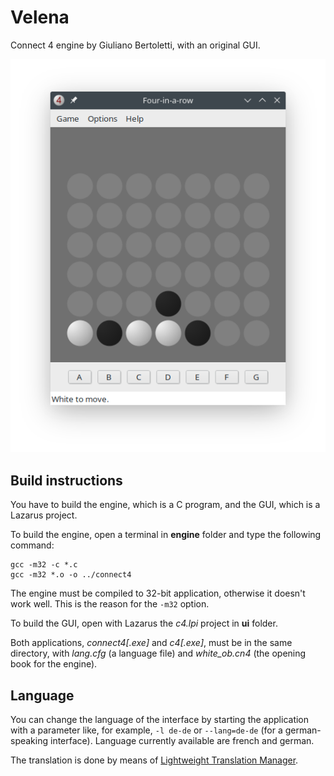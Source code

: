 # Velena
Connect 4 engine by Giuliano Bertoletti, with an original GUI.

![alt text](screenshots/linux-manjaro-english.png)

## Build instructions

You have to build the engine, which is a C program, and the GUI, which is a Lazarus project.

To build the engine, open a terminal in **engine** folder and type the following command:

    gcc -m32 -c *.c
    gcc -m32 *.o -o ../connect4

The engine must be compiled to 32-bit application, otherwise it doesn't work well. This is the reason for the `-m32` option.

To build the GUI, open with Lazarus the *c4.lpi* project in **ui** folder.

Both applications, *connect4\[.exe\]* and *c4\[.exe\]*, must be in the same directory, with *lang.cfg* (a language file) and *white_ob.cn4* (the opening book for the engine).

## Language

You can change the language of the interface by starting the application with a parameter like, for example, `-l de-de` or `--lang=de-de` (for a german-speaking interface). Language currently available are french and german.

The translation is done by means of [Lightweight Translation Manager](https://www.lazarusforum.de/viewtopic.php?t=11928).
